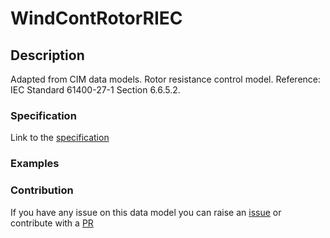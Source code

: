 # WindContRotorRIEC

## Description 

Adapted from CIM data models. Rotor resistance control model.  Reference: IEC Standard 61400-27-1 Section 6.6.5.2.
### Specification

Link to the [specification](https://smart-data-models.github.io/dataModel.EnergyCIM/WindContRotorRIEC/doc/spec.md)
### Examples
### Contribution

 If you have any issue on this data model you can raise an [issue](https://github.com/smart-data-models/dataModel.EnergyCIM/issues)  or contribute with a [PR](https://github.com/smart-data-models/dataModel.EnergyCIM/pulls)